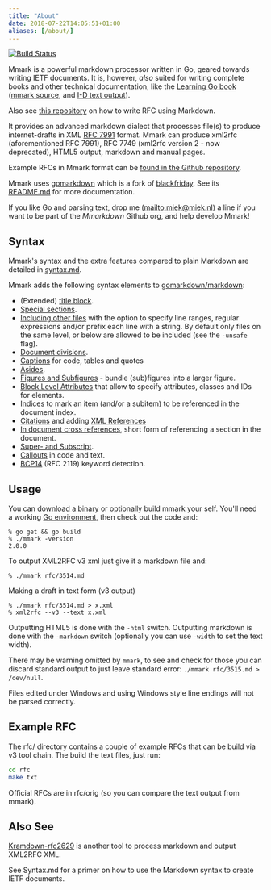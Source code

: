 ```yaml
---
title: "About"
date: 2018-07-22T14:05:51+01:00
aliases: [/about/]
---
```


[![Build Status](https://img.shields.io/travis/mmarkdown/mmark/master.svg?label=build)](https://travis-ci.org/mmarkdown/mmark)

Mmark is a powerful markdown processor written in Go, geared towards writing IETF documents. It is,
however, *also* suited for writing complete books and other technical documentation, like the
[Learning Go book](https://miek.nl/go) ([mmark source](https://github.com/miekg/learninggo), and
[I-D text output](https://miek.nl/go/learninggo-2.txt)).

Also see [this repository](https://github.com/danyork/writing-internet-drafts-in-markdown) on how to
write RFC using Markdown.

It provides an advanced markdown dialect that processes file(s) to produce internet-drafts in XML
[RFC 7991](https://tools.ietf.org/html/rfc7991) format. Mmark can produce xml2rfc (aforementioned
RFC 7991), RFC 7749 (xml2rfc version 2 - now deprecated), HTML5 output, markdown and manual pages.

Example RFCs in Mmark format can be [found in the Github
repository](https://github.com/mmarkdown/mmark/tree/master/rfc).

Mmark uses [gomarkdown](https://github.com/gomarkdown/markdown) which is a fork of
[blackfriday](https://github.com/russross/blackfriday/). See its
[README.md](https://github.com/gomarkdown/markdown/blob/master/README.md) for more documentation.

If you like Go and parsing text, drop me (<mailto:miek@miek.nl>) a line if you want to be part of
the *Mmarkdown* Github org, and help develop Mmark!

## Syntax

Mmark's syntax and the extra features compared to plain Markdown are detailed in
[syntax.md](https://mmark.miek.nl/syntax).

Mmark adds the following syntax elements to
[gomarkdown/markdown](https://github.com/gomarkdown/markdown/blob/master/README.md):

* (Extended) [title block](https://mmark.miek.nl/syntax#title-block).
* [Special sections](https://mmark.miek.nl/syntax#special-sections).
* [Including other files](https://mmark.miek.nl/syntax#including-files) with the option to specify line ranges, regular
  expressions and/or prefix each line with a string. By default only files on the same level, or
  below are allowed to be included (see the `-unsafe` flag).
* [Document divisions](https://mmark.miek.nl/syntax#document-divisions).
* [Captions](https://mmark.miek.nl/syntax#captions) for code, tables and quotes
* [Asides](https://mmark.miek.nl/syntax#asides).
* [Figures and Subfigures](https://mmark.miek.nl/syntax#figures-and-subfigures) - bundle (sub)figures
  into a larger figure.
* [Block Level Attributes](https://mmark.miek.nl/syntax#block-level-attributes) that allow to specify attributes, classes and
  IDs for elements.
* [Indices](https://mmark.miek.nl/syntax#indices) to mark an item (and/or a subitem) to be referenced in the document index.
* [Citations](https://mmark.miek.nl/syntax#citations) and adding [XML References](https://mmark.miek.nl/syntax#xml-references)
* [In document cross references](https://mmark.miek.nl/syntax#cross-references), short form of referencing a section in the
  document.
* [Super- and Subscript](https://mmark.miek.nl/syntax#super-and-subscript).
* [Callouts](https://mmark.miek.nl/syntax#callouts) in code and text.
* [BCP14](https://mmark.miek.nl/syntax#bcp14) (RFC 2119) keyword detection.

## Usage

You can [download a binary](https://github.com/mmarkdown/mmark/releases) or optionally build mmark
your self. You'll need a working [Go environment](https://golang.org), then check out the code and:

    % go get && go build
    % ./mmark -version
    2.0.0

To output XML2RFC v3 xml just give it a markdown file and:

    % ./mmark rfc/3514.md

Making a draft in text form (v3 output)

    % ./mmark rfc/3514.md > x.xml
    % xml2rfc --v3 --text x.xml

Outputting HTML5 is done with the `-html` switch. Outputting markdown is done with the `-markdown`
switch (optionally you can use `-width` to set the text width).

There may be warning omitted by `mmark`, to see and check for those you can discard standard output
to just leave standard error: `./mmark rfc/3515.md > /dev/null`.

Files edited under Windows and using Windows style line endings will not be parsed correctly.

[1]: https://daringfireball.net/projects/markdown/ "Markdown"
[2]: https://golang.org/ "Go Language"

## Example RFC

The rfc/ directory contains a couple of example RFCs that can be build via v3 tool chain.
The build the text files, just run:

~~~ sh
cd rfc
make txt
~~~

Official RFCs are in rfc/orig (so you can compare the text output from mmark).

## Also See

[Kramdown-rfc2629](https://github.com/cabo/kramdown-rfc2629) is another tool to process markdown and
output XML2RFC XML.

See Syntax.md for a primer on how to use the Markdown syntax to create IETF documents.
